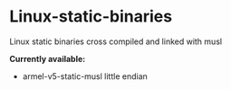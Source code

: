 # Linux-static-binaries
Linux static binaries cross compiled and linked with musl

**Currently available:**
* armel-v5-static-musl little endian


